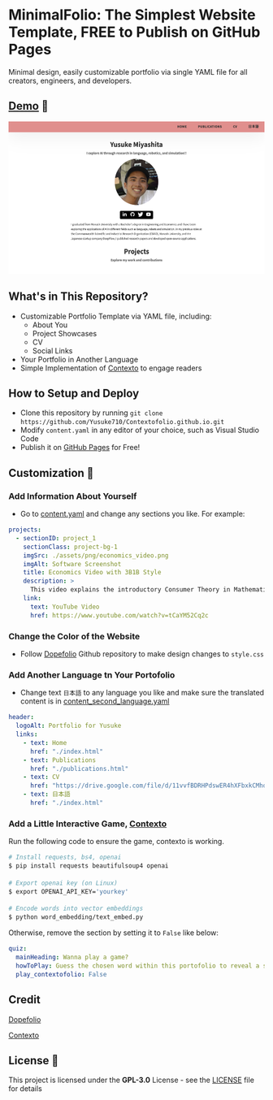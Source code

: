 # MinimalFolio: The Simplest Website Template, FREE to Publish on GitHub Pages

Minimal design, easily customizable portfolio via single YAML file for all creators, engineers, and developers.

## [Demo](https://yusuke710.github.io/Contextofolio.github.io/index.html) 🔗
<a href="https://yusuke710.github.io/Contextofolio.github.io/index.html" target="_blank">
  <img src="assets/png/MinimalFolio.png" alt="image" height="300">
</a>

## What's in This Repository?
- Customizable Portfolio Template via YAML file, including:
  - About You
  - Project Showcases
  - CV
  - Social Links
- Your Portfolio in Another Language
- Simple Implementation of [Contexto](https://contexto.me/) to engage readers

## How to Setup and Deploy
- Clone this repository by running `git clone https://github.com/Yusuke710/Contextofolio.github.io.git`
- Modify `content.yaml` in any editor of your choice, such as Visual Studio Code
- Publish it on [GitHub Pages](https://docs.github.com/en/pages/getting-started-with-github-pages/creating-a-github-pages-site) for Free!

## Customization 🔧

### Add Information About Yourself
- Go to [content.yaml](content.yaml) and change any sections you like. For example:

```yaml
projects:
  - sectionID: project_1
    sectionClass: project-bg-1
    imgSrc: ./assets/png/economics_video.png
    imgAlt: Software Screenshot
    title: Economics Video with 3B1B Style
    description: >
      This video explains the introductory Consumer Theory in Mathematical Economics, specifically the "Existence of a Utility Function Representing Preference Relation."
    link: 
      text: YouTube Video
      href: https://www.youtube.com/watch?v=tCaYM52Cq2c

```

### Change the Color of the Website
- Follow [Dopefolio](https://github.com/rammcodes/Dopefolio) Github repository to make design changes to `style.css`

### Add Another Language tn Your Portofolio
- Change text `日本語` to any language you like and make sure the translated content is in [content_second_language.yaml](content_second_language.yaml)
```yaml
header:
  logoAlt: Portfolio for Yusuke
  links:
    - text: Home
      href: "./index.html"
    - text: Publications
      href: "./publications.html"
    - text: CV
      href: "https://drive.google.com/file/d/11vvfBDRHPdswER4hXFbxkCMhqUoMKDzq/view?usp=sharing"
    - text: 日本語
      href: "./index.html"
```

### Add a Little Interactive Game, [Contexto](https://contexto.me/)
Run the following code to ensure the game, contexto is working. 
```bash
# Install requests, bs4, openai
$ pip install requests beautifulsoup4 openai

# Export openai key (on Linux)
$ export OPENAI_API_KEY='yourkey'

# Encode words into vector embeddings
$ python word_embedding/text_embed.py
```

Otherwise, remove the section by setting it to `False` like below:

```yaml
quiz:
  mainHeading: Wanna play a game?
  howToPlay: Guess the chosen word within this portofolio to reveal a secret!!
  play_contextofolio: False
```

## Credit
[Dopefolio](https://github.com/rammcodes/Dopefolio) <br>

[Contexto](https://contexto.me/) 

## License 📄

This project is licensed under the  **GPL-3.0** License - see the [LICENSE](LICENSE) file for details

